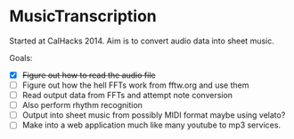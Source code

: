 MusicTranscription
==================

Started at CalHacks 2014. Aim is to convert audio data into sheet music.

Goals:
- [x] ~~Figure out how to read the audio file~~
- [ ] Figure out how the hell FFTs work from fftw.org and use them
- [ ] Read output data from FFTs and attempt note conversion
- [ ] Also perform rhythm recognition
- [ ] Output into sheet music from possibly MIDI format maybe using velato?
- [ ] Make into a web application much like many youtube to mp3 services.
